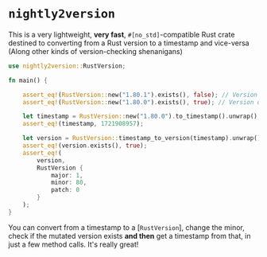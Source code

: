 # `nightly2version`

This is a very lightweight, **very fast**, `#[no_std]`-compatible Rust crate destined to converting from a Rust version to a timestamp and vice-versa (Along other kinds of version-checking shenanigans)

```rust
use nightly2version::RustVersion;

fn main() {

    assert_eq!(RustVersion::new("1.80.1").exists(), false); // Version does not exist
    assert_eq!(RustVersion::new("1.80.0").exists(), true); // Version does exist

    let timestamp = RustVersion::new("1.80.0").to_timestamp().unwrap();
    assert_eq!(timestamp, 1721908957);

    let version = RustVersion::timestamp_to_version(timestamp).unwrap();
    assert_eq!(version.exists(), true);
    assert_eq!(
        version,
        RustVersion {
            major: 1,
            minor: 80,
            patch: 0
        }
    );
}
```

You can convert from a timestamp to a [`RustVersion`], change the minor, check if the mutated version exists **and then** get a timestamp from that, in just a few method calls. It's really great!
